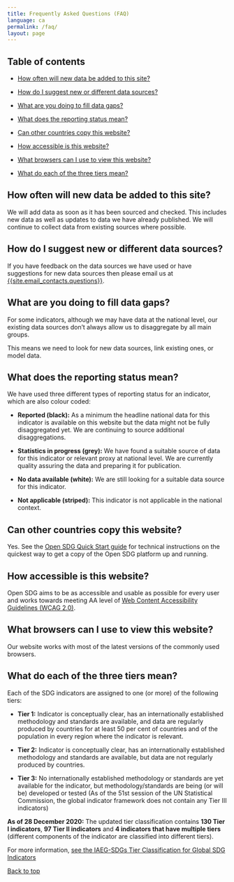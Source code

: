 ```yaml
---
title: Frequently Asked Questions (FAQ)
language: ca
permalink: /faq/
layout: page
---
```


## Table of contents
- [How often will new data be added to this site?](#how-often-will-new-data-be-added-to-this-site)

- [How do I suggest new or different data sources?](#how-do-i-suggest-new-or-different-data-sources)

- [What are you doing to fill data gaps?](#what-are-you-doing-to-fill-data-gaps)

- [What does the reporting status mean?](#what-does-the-reporting-status-mean)

- [Can other countries copy this website?](#can-other-countries-copy-this-website)

- [How accessible is this website?](#how-accessible-is-this-website)

- [What browsers can I use to view this website?](#what-browsers-can-i-use-to-view-this-website)

- [What do each of the three tiers mean?](#what-do-each-of-the-three-tiers-mean)

## How often will new data be added to this site?
We will add data as soon as it has been sourced and checked. This includes new data as well as updates to data we have already published. We will continue to collect data from existing sources where possible.

## How do I suggest new or different data sources?
If you have feedback on the data sources we have used or have suggestions for new data sources then please email us at <a href="mailto:{{site.email_contacts.questions}}">{{site.email_contacts.questions}}</a>.

## What are you doing to fill data gaps?
For some indicators, although we may have data at the national level, our existing data sources don’t always allow us to disaggregate by all main groups.

This means we need to look for new data sources, link existing ones, or model data.

## What does the reporting status mean?
We have used three different types of reporting status for an indicator, which are also colour coded:

- **Reported (black):** As a minimum the headline national data for this indicator is available on this website but the data might not be fully disaggregated yet. We are continuing to source additional disaggregations.

- **Statistics in progress (grey):** We have found a suitable source of data for this indicator or relevant proxy at national level. We are currently quality assuring the data and preparing it for publication.

- **No data available (white):** We are still looking for a suitable data source for this indicator.

- **Not applicable (striped):** This indicator is not applicable in the national context.


## Can other countries copy this website?
Yes. See the [Open SDG Quick Start guide](https://open-sdg.readthedocs.io/en/latest/quick-start/) for technical instructions on the quickest way to get a copy of the Open SDG platform up and running.

## How accessible is this website?
Open SDG aims to be as accessible and usable as possible for every user and works towards meeting AA level of [Web Content Accessibility Guidelines (WCAG 2.0)](https://www.gov.uk/service-manual/helping-people-to-use-your-service/understanding-wcag-20).

## What browsers can I use to view this website?
Our website works with most of the latest versions of the commonly used browsers.

## What do each of the three tiers mean?
Each of the SDG indicators are assigned to one (or more) of the following tiers:
 - **Tier 1:** Indicator is conceptually clear, has an internationally established methodology and standards are available, and data are regularly produced by countries for at least 50 per cent of countries and of the population in every region where the indicator is relevant.

 - **Tier 2:** Indicator is conceptually clear, has an internationally established methodology and standards are available, but data are not regularly produced by countries.

 - **Tier 3:** No internationally established methodology or standards are yet available for the indicator, but methodology/standards are being (or will be) developed or tested (As of the 51st session of the UN Statistical Commission, the global indicator framework does not contain any Tier III indicators)

**As of 28 December 2020:** The updated tier classification contains **130 Tier I indicators**, **97 Tier II indicators** and **4 indicators that have multiple tiers** (different components of the indicator are classified into different tiers).

For more information, [see the IAEG-SDGs Tier Classification for Global SDG Indicators](https://unstats.un.org/sdgs/iaeg-sdgs/tier-classification/)

[Back to top](#top)
